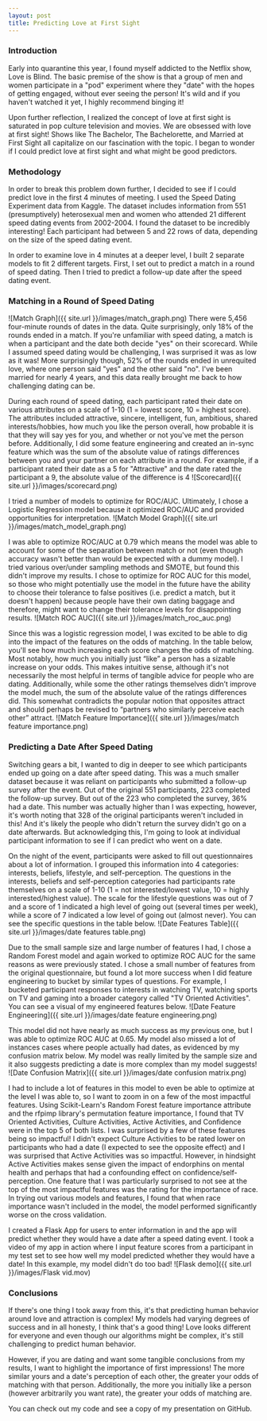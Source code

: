 ```yaml
---
layout: post
title: Predicting Love at First Sight 
---
```


### **Introduction**  
Early into quarantine this year, I found myself addicted to the Netflix show, Love is Blind. The basic premise of the show is that a group of men and women participate in a "pod" experiment where they "date" with the hopes of getting engaged, without ever seeing the person! It's wild and if you haven't watched it yet, I highly recommend binging it!

Upon further reflection, I realized the concept of love at first sight is saturated in pop culture television and movies. We are obsessed with love at first sight! Shows like The Bachelor, The Bachelorette, and Married at First Sight all capitalize on our fascination with the topic. I began to wonder if I could predict love at first sight and what might be good predictors.

### **Methodology** 
In order to break this problem down further, I decided to see if I could predict love in the first 4 minutes of meeting. I used the Speed Dating Experiment data from Kaggle. The dataset includes information from 551 (presumptively) heterosexual men and women who attended 21 different speed dating events from 2002-2004. I found the dataset to be incredibly interesting!  Each participant had between 5 and 22 rows of data, depending on the size of the speed dating event. 

In order to examine love in 4 minutes at a deeper level, I built 2 separate models to fit 2 different targets. First, I set out to predict a match in a round of speed dating. Then I tried to predict a follow-up date after the speed dating event.

### **Matching in a Round of Speed Dating**
![Match Graph]({{ site.url }}/images/match_graph.png)
There were 5,456 four-minute rounds of dates in the data. Quite surprisingly, only 18% of the rounds ended in a match. If you're unfamiliar with speed dating, a match is when a participant and the date both decide "yes" on their scorecard. While I assumed speed dating would be challenging, I was surprised it was as low as it was! More surprisingly though, 52% of the rounds ended in unrequited love, where one person said "yes" and the other said "no". I've been married for nearly 4 years, and this data really brought me back to how challenging dating can be.

During each round of speed dating, each participant rated their date on various attributes on a scale of 1-10 (1 = lowest score, 10 = highest score). The attributes included attractive, sincere, intelligent, fun, ambitious, shared interests/hobbies, how much you like the person overall, how probable it is that they will say yes for you, and whether or not you've met the person before. Additionally, I did some feature engineering and created an in-sync feature which was the sum of the absolute value of ratings differences between you and your partner on each attribute in a round. For example, if a participant rated their date as a 5 for "Attractive" and the date rated the participant a 9, the absolute value of the difference is 4
![Scorecard]({{ site.url }}/images/scorecard.png)

I tried a number of models to optimize for ROC/AUC. Ultimately, I chose a Logistic Regression model because it optimized ROC/AUC and provided opportunities for interpretation. 
![Match Model Graph]({{ site.url }}/images/match_model_graph.png)

I was able to optimize ROC/AUC at 0.79 which means the model was able to account for some of the separation between match or not (even though accuracy wasn't better than would be expected with a dummy model). I tried various over/under sampling methods and SMOTE, but found this didn't improve my results. I chose to optimize for ROC AUC for this model, so those who might potentially use the model in the future have the ability to choose their tolerance to false positives (i.e. predict a match, but it doesn't happen) because people have their own dating baggage and therefore, might want to change their tolerance levels for disappointing results.
![Match ROC AUC]({{ site.url }}/images/match_roc_auc.png)


Since this was a logistic regression model, I was excited to be able to dig into the impact of the features on the odds of matching. In the table below, you'll see how much increasing each score changes the odds of matching. Most notably, how much you initially just “like” a person has a sizable increase on your odds.  This makes intuitive sense, although it's not necessarily the most helpful in terms of tangible advice for people who are dating.  Additionally, while some the other ratings themselves didn’t improve the model much, the sum of the absolute value of the ratings differences did. This somewhat contradicts the popular notion that opposites attract and should perhaps be revised to “partners who similarly perceive each other” attract.
![Match Feature Importance]({{ site.url }}/images/match feature importance.png)


### **Predicting a Date After Speed Dating**
Switching gears a bit, I wanted to dig in deeper to see which participants ended up going on a date after speed dating. This was a much smaller dataset because it was reliant on participants who submitted a follow-up survey after the event. Out of the original 551 participants, 223 completed the follow-up survey. But out of the 223 who completed the survey, 36% had a date. This number was actually higher than I was expecting, however, it's worth noting that 328 of the original participants weren't included in this! And it's likely the people who didn't return the survey didn't go on a date afterwards. But acknowledging this, I'm going to look at individual participant information to see if I can predict who went on a date. 

On the night of the event, participants were asked to fill out questionnaires about a lot of information. I grouped this information into 4 categories: interests, beliefs, lifestyle, and self-perception. The questions in the interests, beliefs and self-perception categories had participants rate themselves on a scale of 1-10 (1 = not interested/lowest value, 10 = highly interested/highest value). The scale for the lifestyle questions was out of 7 and a score of 1 indicated a high level of going out (several times per week), while a score of 7 indicated a low level of going out (almost never). You can see the specific questions in the table below.
![Date Features Table]({{ site.url }}/images/date features table.png)

Due to the small sample size and large number of features I had, I chose a Random Forest model and again worked to optimize ROC AUC for the same reasons as were previously stated. I chose a small number of features from the original questionnaire, but found a lot more success when I did feature engineering to bucket by similar types of questions. For example, I bucketed participant responses to interests in watching TV, watching sports on TV and gaming into a broader category called "TV Oriented Activities". You can see a visual of my engineered features below.
![Date Feature Engineering]({{ site.url }}/images/date feature engineering.png)

This model did not have nearly as much success as my previous one, but I was able to optimize ROC AUC at 0.65. My model also missed a lot of instances cases where people actually had dates, as evidenced by my confusion matrix below. My model was really limited by the sample size and it also suggests  predicting a date is more complex than my model suggests!
![Date Confusion Matrix]({{ site.url }}/images/date confusion matrix.png)

I had to include a lot of features in this model to even be able to optimize at the level I was able to, so I want to zoom in on a few of the most impactful features. Using Scikit-Learn's Random Forest feature importance attribute and the rfpimp library's permutation feature importance, I found that TV Oriented Activities, Culture Activities, Active Activities, and Confidence were in the top 5 of both lists. I was surprised by a few of these features being so impactful! I didn't expect Culture Activities to be rated lower on participants who had a date (I expected to see the opposite effect) and I was surprised that Active Activities was so impactful. However, in hindsight Active Activities makes sense given the impact of endorphins on mental health and perhaps that had a confounding effect on confidence/self-perception.  One feature that I was particularly surprised to not see at the top of the most impactful features was the rating for the importance of race. In trying out various models and features, I found that when race importance wasn't included in the model, the model performed significantly worse on the cross validation.

I created a Flask App for users to enter information in and the app will predict whether they would have a date after a speed dating event. I took a video of my app in action where I input feature scores from a participant in my test set to see how well my model predicted whether they would have a date! In this example, my model didn't do too bad!
![Flask demo]({{ site.url }}/images/Flask vid.mov)

### **Conclusions**
If there's one thing I took away from this, it's that predicting human behavior around love and attraction is complex! My models had varying degrees of success and in all honesty, I think that's a good thing! Love looks different for everyone and even though our algorithms might be complex, it's still challenging to predict human behavior. 

However, if you are dating and want some tangible conclusions from my results, I want to highlight the importance of first impressions! The more similar yours and a date's perception of each other, the greater your odds of matching with that person. Additionally, the more you initially like a person (however arbitrarily you want rate), the greater your odds of matching are.

You can check out my code and see a copy of my presentation on GitHub. 